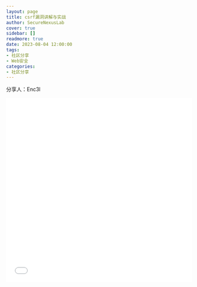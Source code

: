 ```yaml
---
layout: page
title: csrf漏洞讲解与实战
author: SecureNexusLab
cover: true
sidebar: []
readmore: true
date: 2023-08-04 12:00:00
tags: 
- 社区分享
- Web安全
categories:
- 社区分享
---
```


分享人：Enc3l

<iframe src="//player.bilibili.com/player.html?aid=490257915&bvid=BV11N411i7NK&cid=1247965077&p=1&autoplay=0" allowfullscreen="allowfullscreen" width="100%" height="500" scrolling="no" frameborder="0" sandbox="allow-top-navigation allow-same-origin allow-forms allow-scripts"></iframe>